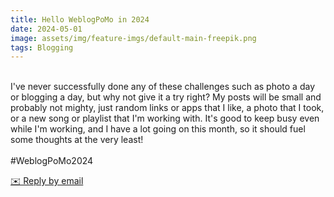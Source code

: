 ```yaml
---
title: Hello WeblogPoMo in 2024
date: 2024-05-01
image: assets/img/feature-imgs/default-main-freepik.png
tags: Blogging
---
```

 <p><br />I&#39;ve never successfully done any of these challenges such as photo
a day or blogging a day, but why not give it a try right? My posts will
be small and probably not mighty, just random links or apps that I like,
a photo that I took, or a new song or playlist that I&#39;m working with.
It&#39;s good to keep busy even while I&#39;m working, and I have a lot going on
this month, so it should fuel some thoughts at the very least!<br /><br
/>#WeblogPoMo2024</p>
<p>
        <a href='mailto:binarydigit@omg.lol?subject=Hello WeblogPoMo in 2024' style='text-decoration: underline'>✉️ Reply by email</a>
      </p>